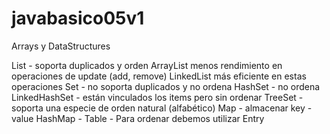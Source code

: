 # javabasico05v1
Arrays y DataStructures

List - soporta duplicados y orden 
  ArrayList menos rendimiento en operaciones de update (add, remove)
  LinkedList más eficiente en estas operaciones
Set - no soporta duplicados y no ordena
  HashSet - no ordena
  LinkedHashSet - están vinculados los items pero sin ordenar
  TreeSet - soporta una especie de orden natural (alfabético)
Map - almacenar key - value 
  HashMap - Table - Para ordenar debemos utilizar Entry
